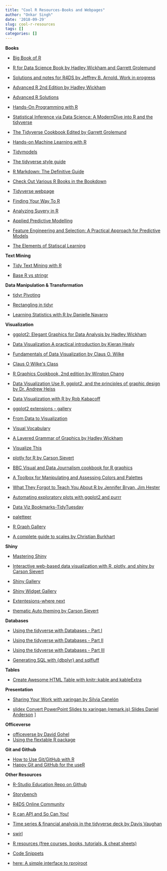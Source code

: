 ```yaml
---
title: "Cool R Resources-Books and Webpages"
author: "Onkar Singh"
date: '2018-09-29'
slug: cool-r-resources
tags: []
categories: []
---
```


**Books**

-   [Big Book of R](https://www.bigbookofr.com/)

-   [R for Data Science Book by Hadley Wickham and Garrett Grolemund](http://r4ds.had.co.nz/)

-   [Solutions and notes for R4DS by Jeffrey B. Arnold. Work in progress](https://jrnold.github.io/r4ds-exercise-solutions/)

-   [Advanced R 2nd Edition by Hadley Wickham](https://adv-r.hadley.nz/)

-   [Advanced R Solutions](https://advanced-r-solutions.rbind.io/)

-   [Hands-On Programming with R](https://rstudio-education.github.io/hopr/)

-   [Statistical Inference via Data Science: A ModernDive into R and the tidyverse](https://moderndive.com/)

-   [The Tidyverse Cookbook Edited by Garrett Grolemund](https://rstudio-education.github.io/tidyverse-cookbook/)

-   [Hands-on Machine Learning with R](https://bradleyboehmke.github.io/hands-on-machine-learning-with-r/)

-   [Tidymodels](https://www.tidymodels.org/)

-   [The tidyverse style guide](https://style.tidyverse.org/)

-   [R Markdown: The Definitive Guide](https://bookdown.org/yihui/rmarkdown/)

-   [Check Out Various R Books in the Bookdown](https://bookdown.org/)

-   [Tidyverse webpage](https://www.tidyverse.org/)

-   [Finding Your Way To R](https://education.rstudio.com/learn/)

-   [Analyzing Suvery in R](http://asdfree.com/)

-   [Applied Predictive Modelling](http://appliedpredictivemodeling.com/user2014)

-   [Feature Engineering and Selection: A Practical Approach for Predictive Models](http://www.feat.engineering/)

-   [The Elements of Statiscal Learning](https://web.stanford.edu/~hastie/ElemStatLearn/)

**Text Mining**

-   [Tidy Text Mining with R](https://www.tidytextmining.com/)

-   [Base R vs stringr](https://stringr.tidyverse.org/articles/from-base.html)

**Data Manipulation & Transformation**

-   [tidyr Pivoting](https://tidyr.tidyverse.org/dev/articles/pivot.html)

-   [Rectangling in tidyr](https://tidyr.tidyverse.org/dev/articles/rectangle.html)

-   [Learning Statistics with R by Danielle Navarro](https://learningstatisticswithr.com/)

**Visualization**

-   [ggplot2: Elegant Graphics for Data Analysis by Hadley Wickham](https://ggplot2-book.org/)

-   [Data Visualization A practical introduction by Kieran Healy](http://socviz.co/)

-   [Fundamentals of Data Visualization by Claus O. Wilke](https://serialmentor.com/dataviz/)
-   [Claus O Wilke's Class](https://wilkelab.org/SDS375/syllabus.html)

-   [R Graphics Cookbook, 2nd edition by Winston Chang](https://r-graphics.org/)

-   [Data Visualization Use R, ggplot2, and the principles of graphic design by Dr. Andrew Heiss](https://datavizm20.classes.andrewheiss.com/)

-   [Data Visualization with R by Rob Kabacoff](https://rkabacoff.github.io/datavis/)

-   [ggplot2 extensions - gallery](http://www.ggplot2-exts.org/gallery/)

-   [From Data to Visualization](https://www.data-to-viz.com/index.html)

-   [Visual Vocabulary](https://gramener.github.io/visual-vocabulary-vega/)

-   [A Layered Grammar of Graphics by Hadley Wickham](http://vita.had.co.nz/papers/layered-grammar.pdf)

-   [Visualize This](http://book.flowingdata.com/)

-   [plotly for R by Carson Sievert](https://plotly-book.cpsievert.me/)

-   [BBC Visual and Data Journalism cookbook for R graphics](https://bbc.github.io/rcookbook/)

-   [A Toolbox for Manipulating and Assessing Colors and Palettes](http://colorspace.r-forge.r-project.org/index.html)

-   [What They Forgot to Teach You About R by Jennifer Bryan, Jim Hester](https://whattheyforgot.org/)

-   [Automating exploratory plots with ggplot2 and purrr](https://aosmith.rbind.io/2018/08/20/automating-exploratory-plots/)

-   [Data Viz Bookmarks-TidyTuesday](https://www.notion.so/Data-Viz-Bookmarks-dc01718020bd4fd6a8a4ca80e6bce933)

-   [paletteer](https://github.com/EmilHvitfeldt/paletteer)

-   [R Graph Gallery](https://www.r-graph-gallery.com/)
-   [A complete guide to scales by Christian Burkhart](https://ggplot2tor.com/scales/)


**Shiny**

-  [Mastering Shiny](https://mastering-shiny.org/)

-  [Interactive web-based data visualization with R, plotly, and shiny by Carson Sievert](https://plotly-r.com/)

- [Shiny Gallery](https://shiny.rstudio.com/gallery/)

- [Shiny Widget Gallery](https://shiny.rstudio.com/gallery/widget-gallery.html)

- [Extentesions-where next](https://laderast.github.io/gradual_shiny/where-next.html)

- [thematic Auto theming by Carson Sievert](https://rstudio.github.io/thematic/articles/auto.html)





**Databases**

-   [Using the tidyverse with Databases - Part I](https://sciencificity-blog.netlify.app/posts/2020-12-12-using-the-tidyverse-with-databases/)

-   [Using the tidyverse with Databases - Part II](https://sciencificity-blog.netlify.app/posts/2020-12-20-using-the-tidyverse-with-dbs-partii/)

-   [Using the tidyverse with Databases - Part III](https://sciencificity-blog.netlify.app/posts/2020-12-31-using-tidyverse-with-dbs-partiii/)

-   [Generating SQL with {dbplyr} and sqlfluff](https://emilyriederer.netlify.app/post/sql-generation/)

**Tables**

-   [Create Awesome HTML Table with knitr::kable and kableExtra](https://cloud.r-project.org/web/packages/kableExtra/vignettes/awesome_table_in_html.html)


**Presentation**

-  [Sharing Your Work with xaringan by Silvia Canelón](https://spcanelon.github.io/xaringan-basics-and-beyond/index.html)

- [slidex Convert PowerPoint Slides to xaringan (remark.js) Slides Daniel Anderson](https://github.com/datalorax/slidex)
]


**Officeverse**

- [officeverse by David Gohel](https://ardata-fr.github.io/officeverse/)
- [Using the flextable R package](https://ardata-fr.github.io/flextable-book/)


**Git and Github**

- [How to Use Git/GitHub with R](https://rfortherestofus.com/2021/02/how-to-use-git-github-with-r/)
- [Happy Git and GitHub for the useR](https://happygitwithr.com/)



**Other Resources**

-   [R-Studio Education Repo on Github](https://github.com/rstudio-education)

-   [Storybench](http://www.storybench.org/)

-   [R4DS Online Community](https://medium.com/@kierisi/r4ds-the-next-iteration-d51e0a1b0b82)

-   [R can API and So Can You!](https://medium.com/@heathernolis/r-can-api-c184951a24a3)

-   [Time series & financial analysis in the tidyverse deck by Davis Vaughan](https://speakerdeck.com/davisvaughan/time-series-and-financial-analysis-in-the-tidyverse?slide=58)

-   [swirl](https://swirlstats.com/)

-   [R resources (free courses, books, tutorials, & cheat sheets)](https://paulvanderlaken.com/2017/08/10/r-resources-cheatsheets-tutorials-books/)

-   [Code Snippets](https://support.rstudio.com/hc/en-us/articles/204463668-Code-Snippets)

-   [here: A simple interface to rprojroot](https://here.r-lib.org/)

